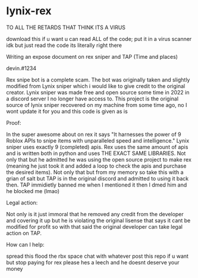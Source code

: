 # lynix-rex

TO ALL THE RETARDS THAT THINK ITS A VIRUS

download this if u want u can read ALL of the code;
put it in a virus scanner idk but just read the code its literally right there


Writing an expose document on rex sniper and TAP (Time and places)

devin.#1234


Rex snipe bot is a complete scam. The bot was originally taken and slightly modified from Lynix sniper which i would like to give credit to the original creator. Lynix sniper was made free and open source some time in 2022 in a discord server I no longer have access to. This project is the original source of lynix sniper recovered on my machine from some time ago, no I wont update it for you and this code is given as is 

Proof: 

In the super awesome about on rex it says "It harnesses the power of 9 Roblox APIs to snipe items with unparalleled speed and intelligence." Lynix sniper uses exactly 9 (completed) apis. Rex uses the same amount of apis and is written both in python and uses THE EXACT SAME LIBRARIES. Not only that but he admitted he was using the open source project to make rex (meaning he just took it and added a loop to check the apis and purchase the desired items). Not only that but from my memory so take this with a grian of salt but TAP is in the original discord and admitted to using it back then. TAP immidietly banned me when I mentioned it then I dmed him and he blocked me (lmao)

Legal action:

Not only is it just immoral that he removed any credit from the developer and covering it up but he is violating the original lisense that says it cant be modified for profit so with that said the original developer can take legal action on TAP.

How can I help: 

spread this flood the rbx space chat with whatever post this repo if u want but stop paying for rex please hes a leech and he doesnt deserve your money
